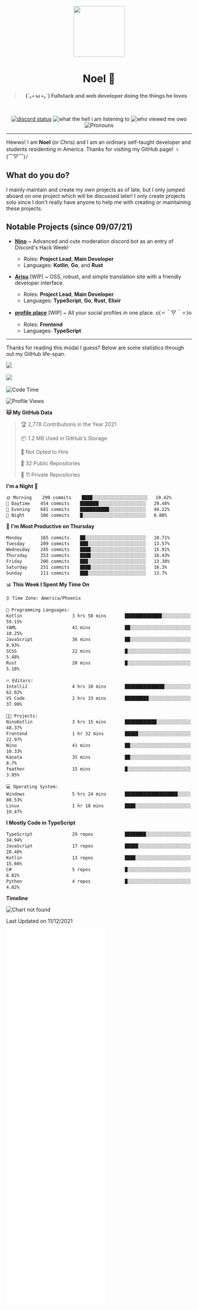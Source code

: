 <div align='center'>
  <div align='center'>
    <img
      src='https://cdn.floofy.dev/art/icons/icon_cinnamonserval.png'
      width='138'
      height='138'
    />
  </div>
  <h1>Noel 🐾</h1>
  <blockquote><strong>(´｡• ω •｡`) Fullstack and web developer doing the things he loves</strong></blockquote>

  <br />

  <a href='https://discord.com/users/280158289667555328' target='_blank'><img alt="discord status" src="https://dev.discordprofiles.me/badge/status/280158289667555328" /></a>
  <img alt="what the hell i am listening to" src="https://dev.discordprofiles.me/badge/spotify/280158289667555328" />
  <img alt="who viewed me owo" src="https://komarev.com/ghpvc/?username=auguwu" />
  <img alt='Pronouns' src='https://img.shields.io/endpoint?url=https://pronoundb.org/shields/6004d014406af11e4593a013' />
</div>

<hr />

Hewwo! I am **Noel** (or Chris) and I am an ordinary self-taught developer and students residenting in America. Thanks for visiting my GitHub page! ヽ(⌒▽⌒)ﾉ

## What do you do?
I mainly maintain and create my own projects as of late, but I only jumped aboard on one project which will be discussed later! I only create projects
solo since I don't really have anyone to help me with creating or maintaining these projects.

## Notable Projects (since 09/07/21)
- [**Nino**](https://nino.sh) ~ Advanced and cute moderation discord bot as an entry of Discord's Hack Week!
  - Roles: **Project Lead**, **Main Developer**
  - Languages: **Kotlin**, **Go**, and **Rust**

- [**Arisu**](https://arisu.land) [WIP] ~ OSS, robust, and simple translation site with a friendly developer interface.
  - Roles: **Project Lead**, **Main Developer**
  - Languages: **TypeScript**, **Go**, **Rust**, **Elixir**

- [**profile.place**](https://profile.place) [WIP] ~ All your social profiles in one place. o(〃＾▽＾〃)o
  - Roles: **Frontend**
  - Languages: **TypeScript**

---

Thanks for reading this modal I guess? Below are some statistics through out my GitHub life-span.

![](https://github-readme-stats.vercel.app/api?username=auguwu&count_private=true&show_icons=true&theme=gruvbox)

![](https://github-readme-stats.vercel.app/api/top-langs/?username=auguwu&layout=compact&theme=gruvbox)

<!--START_SECTION:waka-->
![Code Time](http://img.shields.io/badge/Code%20Time-2%2C486%20hrs%2045%20mins-blue)

![Profile Views](http://img.shields.io/badge/Profile%20Views-10-blue)

**🐱 My GitHub Data** 

> 🏆 2,778 Contributions in the Year 2021
 > 
> 📦 1.2 MB Used in GitHub's Storage 
 > 
> 🚫 Not Opted to Hire
 > 
> 📜 32 Public Repositories 
 > 
> 🔑 11 Private Repositories  
 > 
**I'm a Night 🦉** 

```text
🌞 Morning    299 commits    ████░░░░░░░░░░░░░░░░░░░░░   19.42% 
🌆 Daytime    454 commits    ███████░░░░░░░░░░░░░░░░░░   29.48% 
🌃 Evening    681 commits    ███████████░░░░░░░░░░░░░░   44.22% 
🌙 Night      106 commits    █░░░░░░░░░░░░░░░░░░░░░░░░   6.88%

```
📅 **I'm Most Productive on Thursday** 

```text
Monday       165 commits    ██░░░░░░░░░░░░░░░░░░░░░░░   10.71% 
Tuesday      209 commits    ███░░░░░░░░░░░░░░░░░░░░░░   13.57% 
Wednesday    245 commits    ████░░░░░░░░░░░░░░░░░░░░░   15.91% 
Thursday     253 commits    ████░░░░░░░░░░░░░░░░░░░░░   16.43% 
Friday       206 commits    ███░░░░░░░░░░░░░░░░░░░░░░   13.38% 
Saturday     251 commits    ████░░░░░░░░░░░░░░░░░░░░░   16.3% 
Sunday       211 commits    ███░░░░░░░░░░░░░░░░░░░░░░   13.7%

```


📊 **This Week I Spent My Time On** 

```text
⌚︎ Time Zone: America/Phoenix

💬 Programming Languages: 
Kotlin                   3 hrs 58 mins       ██████████████░░░░░░░░░░░   59.15% 
YAML                     41 mins             ██░░░░░░░░░░░░░░░░░░░░░░░   10.25% 
JavaScript               36 mins             ██░░░░░░░░░░░░░░░░░░░░░░░   8.93% 
SCSS                     22 mins             █░░░░░░░░░░░░░░░░░░░░░░░░   5.48% 
Rust                     20 mins             █░░░░░░░░░░░░░░░░░░░░░░░░   5.18%

🔥 Editors: 
IntelliJ                 4 hrs 10 mins       ███████████████░░░░░░░░░░   62.02% 
VS Code                  2 hrs 33 mins       █████████░░░░░░░░░░░░░░░░   37.98%

🐱‍💻 Projects: 
NinoKotlin               3 hrs 15 mins       ████████████░░░░░░░░░░░░░   48.37% 
Frontend                 1 hr 32 mins        █████░░░░░░░░░░░░░░░░░░░░   22.97% 
Nino                     41 mins             ██░░░░░░░░░░░░░░░░░░░░░░░   10.33% 
Kanata                   35 mins             ██░░░░░░░░░░░░░░░░░░░░░░░   8.7% 
feather                  15 mins             █░░░░░░░░░░░░░░░░░░░░░░░░   3.95%

💻 Operating System: 
Windows                  5 hrs 24 mins       ████████████████████░░░░░   80.53% 
Linux                    1 hr 18 mins        ████░░░░░░░░░░░░░░░░░░░░░   19.47%

```

**I Mostly Code in TypeScript** 

```text
TypeScript               29 repos            ████████░░░░░░░░░░░░░░░░░   34.94% 
JavaScript               17 repos            █████░░░░░░░░░░░░░░░░░░░░   20.48% 
Kotlin                   13 repos            ████░░░░░░░░░░░░░░░░░░░░░   15.66% 
C#                       5 repos             █░░░░░░░░░░░░░░░░░░░░░░░░   6.02% 
Python                   4 repos             █░░░░░░░░░░░░░░░░░░░░░░░░   4.82%

```


**Timeline**

![Chart not found](https://raw.githubusercontent.com/auguwu/auguwu/master/charts/bar_graph.png) 


 Last Updated on 11/12/2021
<!--END_SECTION:waka-->

![](./github-metrics.svg)
